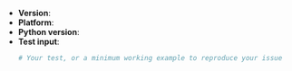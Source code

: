 <!--
If this is a bug report, please fill in the following information along with your issue so we can more easily address it.
-->

* **Version**: <!-- Which version of Tavern are you using? If it's not the latest from Pypi, check to see if your issue is still happening with that version. -->
* **Platform**:
* **Python version**: <!-- Which version of Python are you using -->
* **Test input**: 
  ```yaml
  # Your test, or a minimum working example to reproduce your issue
  ```

